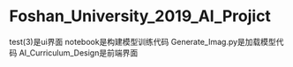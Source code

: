 # Foshan_University_2019_AI_Projict
test(3)是ui界面
notebook是构建模型训练代码
Generate_Imag.py是加载模型代码
AI_Curriculum_Design是前端界面
